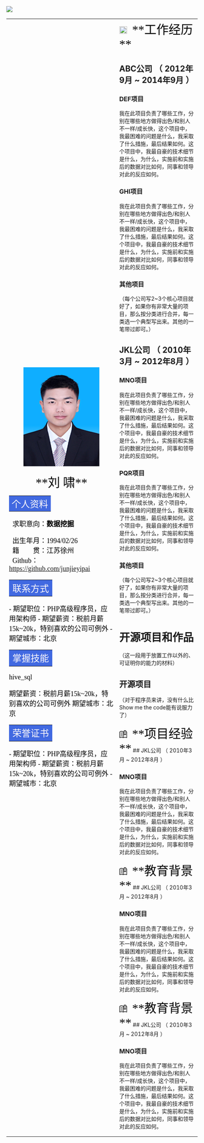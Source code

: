 ![](https://i.imgur.com/mykt0qn.png)<html>
    <table style="margin-left: 0; margin-right: 0;">
        <tr>
            <td>
                <div align=center><img src="3.jpg" width="200" height="260" />

<center><font color=#000000 size=6 face="黑体">**刘 啸**</font></center>

<div align=left> 
<table><tr><td bgcolor=	#4169E1><font color=#FFFAFA size=5 face="黑体">个人资料</font></td></tr></table>

<font color=#000000 size=4 face="黑体">
<div align=left>

 &nbsp; 求职意向：**数据挖掘** 

 &nbsp; 出生年月：1994/02/26  
 &nbsp; 籍　　贯：江苏徐州  
 &nbsp; Github：https://github.com/junjieyipai  

<table><tr><td bgcolor=	#4169E1><font color=#FFFAFA size=5 face="黑体">联系方式</font></td></tr></table>
 - 期望职位：PHP高级程序员，应用架构师
 - 期望薪资：税前月薪15k~20k，特别喜欢的公司可例外
 - 期望城市：北京  
<table><tr><td bgcolor=	#4169E1><font color=#FFFAFA size=5 face="黑体">掌握技能</font></td></tr></table>

hive_sql  

<div align=left>
期望薪资：税前月薪15k~20k，特别喜欢的公司可例外  
期望城市：北京
<table><tr><td bgcolor=	#4169E1><font color=#FFFAFA size=5 face="黑体">荣誉证书</font></td></tr></table>
 - 期望职位：PHP高级程序员，应用架构师
 - 期望薪资：税前月薪15k~20k，特别喜欢的公司可例外
 - 期望城市：北京  
            </td>
            <td>
<div align=left><img src="https://i.imgur.com/mykt0qn.png" width="20" height="20" />　<font color=#000000 size=6 face="黑体">**工作经历**</font>

## ABC公司 （ 2012年9月 ~ 2014年9月 ）

### DEF项目 
我在此项目负责了哪些工作，分别在哪些地方做得出色/和别人不一样/成长快，这个项目中，我最困难的问题是什么，我采取了什么措施，最后结果如何。这个项目中，我最自豪的技术细节是什么，为什么，实施前和实施后的数据对比如何，同事和领导对此的反应如何。


### GHI项目 
我在此项目负责了哪些工作，分别在哪些地方做得出色/和别人不一样/成长快，这个项目中，我最困难的问题是什么，我采取了什么措施，最后结果如何。这个项目中，我最自豪的技术细节是什么，为什么，实施前和实施后的数据对比如何，同事和领导对此的反应如何。


### 其他项目

（每个公司写2~3个核心项目就好了，如果你有非常大量的项目，那么按分类进行合并，每一类选一个典型写出来。其他的一笔带过即可。）

  
## JKL公司 （ 2010年3月 ~ 2012年8月 ）

### MNO项目 
我在此项目负责了哪些工作，分别在哪些地方做得出色/和别人不一样/成长快，这个项目中，我最困难的问题是什么，我采取了什么措施，最后结果如何。这个项目中，我最自豪的技术细节是什么，为什么，实施前和实施后的数据对比如何，同事和领导对此的反应如何。


### PQR项目 
我在此项目负责了哪些工作，分别在哪些地方做得出色/和别人不一样/成长快，这个项目中，我最困难的问题是什么，我采取了什么措施，最后结果如何。这个项目中，我最自豪的技术细节是什么，为什么，实施前和实施后的数据对比如何，同事和领导对此的反应如何。


### 其他项目

（每个公司写2~3个核心项目就好了，如果你有非常大量的项目，那么按分类进行合并，每一类选一个典型写出来。其他的一笔带过即可。）
  
  
# 开源项目和作品
（这一段用于放置工作以外的、可证明你的能力的材料）

## 开源项目
（对于程序员来讲，没有什么比Show me the code能有说服力了）
<div align=left><img src="8.png" width="20" height="20" />　<font color=#000000 size=6 face="黑体">**项目经验**</font>
## JKL公司 （ 2010年3月 ~ 2012年8月 ）

### MNO项目 
我在此项目负责了哪些工作，分别在哪些地方做得出色/和别人不一样/成长快，这个项目中，我最困难的问题是什么，我采取了什么措施，最后结果如何。这个项目中，我最自豪的技术细节是什么，为什么，实施前和实施后的数据对比如何，同事和领导对此的反应如何。
<div align=left><img src="8.png" width="20" height="20" />　<font color=#000000 size=6 face="黑体">**教育背景**</font>
## JKL公司 （ 2010年3月 ~ 2012年8月 ）

### MNO项目 
我在此项目负责了哪些工作，分别在哪些地方做得出色/和别人不一样/成长快，这个项目中，我最困难的问题是什么，我采取了什么措施，最后结果如何。这个项目中，我最自豪的技术细节是什么，为什么，实施前和实施后的数据对比如何，同事和领导对此的反应如何。
<div align=left><img src="8.png" width="20" height="20" />　<font color=#000000 size=6 face="黑体">**教育背景**</font>
## JKL公司 （ 2010年3月 ~ 2012年8月 ）

### MNO项目 
我在此项目负责了哪些工作，分别在哪些地方做得出色/和别人不一样/成长快，这个项目中，我最困难的问题是什么，我采取了什么措施，最后结果如何。这个项目中，我最自豪的技术细节是什么，为什么，实施前和实施后的数据对比如何，同事和领导对此的反应如何。
            </td>
        </tr>
    </table>
</html>
